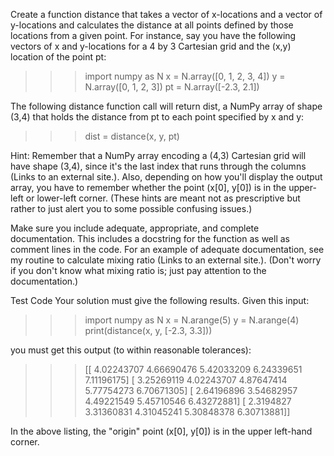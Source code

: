 Create a function distance that takes a vector of x-locations and a vector of y-locations and calculates the distance at all points defined by those locations from a given point. For instance, say you have the following vectors of x and y-locations for a 4 by 3 Cartesian grid and the (x,y) location of the point pt:

>>>import numpy as N
>>>x = N.array([0, 1, 2, 3, 4])
>>>y = N.array([0, 1, 2, 3])
>>>pt = N.array([-2.3, 2.1])

The following distance function call will return dist, a NumPy array of shape (3,4) that holds the distance from pt to each point specified by x and y:

>>>dist = distance(x, y, pt)

Hint: Remember that a NumPy array encoding a (4,3) Cartesian grid will have shape (3,4), since it's the last index that runs through the columns (Links to an external site.). Also, depending on how you'll display the output array, you have to remember whether the point (x[0], y[0]) is in the upper-left or lower-left corner. (These hints are meant not as prescriptive but rather to just alert you to some possible confusing issues.)

Make sure you include adequate, appropriate, and complete documentation. This includes a docstring for the function as well as comment lines in the code. For an example of adequate documentation, see my routine to calculate mixing ratio (Links to an external site.). (Don't worry if you don't know what mixing ratio is; just pay attention to the documentation.)

Test Code
Your solution must give the following results. Given this input:

>>>import numpy as N
>>>x = N.arange(5)
>>>y = N.arange(4)
>>>print(distance(x, y, [-2.3, 3.3]))

you must get this output (to within reasonable tolerances):

>>>[[ 4.02243707  4.66690476  5.42033209  6.24339651  7.11196175]
>>> [ 3.25269119  4.02243707  4.87647414  5.77754273  6.70671305]
>>> [ 2.64196896  3.54682957  4.49221549  5.45710546  6.43272881]
>>> [ 2.3194827   3.31360831  4.31045241  5.30848378  6.30713881]]

In the above listing, the "origin" point (x[0], y[0]) is in the upper left-hand corner.
